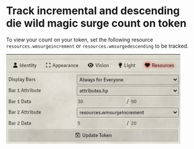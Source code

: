# Track incremental and descending die wild magic surge count on token

To view your count on your token, set the following resource `resources.wmsurgeincrement` or `resources.wmsurgedescending` to be tracked.

[![Track incremental wild magic surge count on token](https://raw.githubusercontent.com/johnnolan/wild-magic-surge-5e/main/images/incremental-attribute.jpg)](https://raw.githubusercontent.com/johnnolan/wild-magic-surge-5e/main/images/incremental-attribute.jpg)
